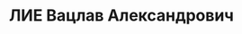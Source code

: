---
title: ЛИЕ Вацлав Александрович
description: Род. в 1876, г. Ченстохов Петроковской губернии, сын архитектора. Окончил
  Лодзинское высшее ремесленное училище (1898), с отличием механическое отделение
  Харьковского технологического института со званием инженера?технолога. (1913). Инженер
  на строительстве храма Казанского подворья в Феодосии (1914).
---